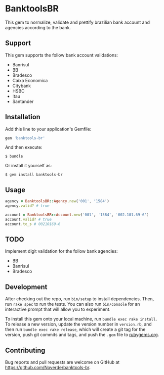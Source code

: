 # BanktoolsBR

This gem to normalize, validate and prettify brazilian bank account and agencies according to the bank.

## Support

This gem supports the follow bank account validations:

* Banrisul
* BB
* Bradesco
* Caixa Economica
* Citybank
* HSBC
* Itau
* Santander

## Installation

Add this line to your application's Gemfile:

```ruby
gem 'banktools-br'
```

And then execute:

    $ bundle

Or install it yourself as:

    $ gem install banktools-br

## Usage

```ruby
agency = BanktoolsBR::Agency.new('001', '1584')
agency.valid? # true

account = BanktoolsBR::Account.new('001', '1584', '002.101.69-6')
account.valid? # true
account.to_s # 00210169-6
```

## TODO

Implement digit validation for the follow bank agencies:

* BB
* Banrisul
* Bradesco

## Development

After checking out the repo, run `bin/setup` to install dependencies. Then, run `rake spec` to run the tests. You can also run `bin/console` for an interactive prompt that will allow you to experiment.

To install this gem onto your local machine, run `bundle exec rake install`. To release a new version, update the version number in `version.rb`, and then run `bundle exec rake release`, which will create a git tag for the version, push git commits and tags, and push the `.gem` file to [rubygems.org](https://rubygems.org).

## Contributing

Bug reports and pull requests are welcome on GitHub at https://github.com/Noverde/banktools-br.

